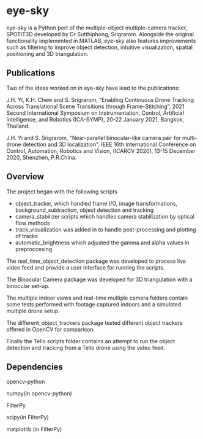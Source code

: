 # eye-sky

eye-sky is a Python port of the multiple-object multiple-camera tracker, SPOTIT3D developed by Dr Sutthiphong, Srigrarom. Alongside the original functionality implemented in MATLAB, eye-sky also features improvements such as filtering to improve object detection, intuitive visualization, spatial positioning and 3D triangulation.

## Publications
Two of the ideas worked on in eye-sky have lead to the publications:

J.H. Yi, K.H. Chew and S. Srigrarom, “Enabling Continuous Drone Tracking Across Translational Scene Transitions through Frame-Stitching”, 2021 Second International Symposium on Instrumentation, Control, Artificial Intelligence, and Robotics (ICA-SYMP), 20-22 January 2021, Bangkok, Thailand.

J.H. Yi and S. Srigrarom, "Near-parallel binocular-like camera pair for multi-drone detection and 3D localization", IEEE 16th International Conference on Control, Automation, Robotics and Vision, (ICARCV 2020), 13-15 December 2020, Shenzhen, P.R.China.

## Overview
The project began with the following scripts
 - object_tracker, which handled frame I/O, image transformations, background_subtraction, object detection and tracking
 - camera_stabilizer scripts which handles camera stabilization by optical flow methods
 - track_visualization was added in to handle post-processing and plotting of tracks
 - automatic_brightness which adjusted the gamma and alpha values in preproccesing

The real_time_object_detection package was developed to process live video feed and provide a user interface for running the scripts.

The Binocular Camera package was developed for 3D triangulation with a binocular set-up.

The multiple indoor views and real-time multiple camera folders contain some tests performed with footage captured indoors and a simulated multiple drone setup.

The different_object_trackers package tested different object trackers offered in OpenCV for comparison.

Finally the Tello scripts folder contains an attempt to run the object detection and tracking from a Tello drone using the video feed.

## Dependencies
opencv-python

numpy(in opencv-python)

FilterPy

scipy(in FilterPy)

matplotlib (in FilterPy)	